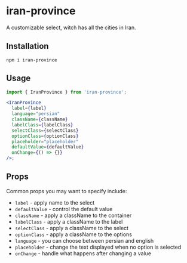 # iran-province

A customizable select,
witch has all the cities in Iran.

## Installation

```
npm i iran-province
```

## Usage

```jsx
import { IranProvince } from 'iran-province';

<IranProvince
  label={label}
  language="persian"
  className={className}
  labelClass={labelClass}
  selectClass={selectClass}
  optionClass={optionClass}
  placeholder="placeholder"
  defaultValue={defaultValue}
  onChange={() => {}}
/>;
```

## Props

Common props you may want to specify include:

- `label` - apply name to the select
- `defaultValue` - control the default value
- `className` - apply a className to the container
- `labelClass` - apply a className to the label
- `selectClass` - apply a className to the select
- `optionClass` - apply a className to the options
- `language` - you can choose between persian and english
- `placeholder` - change the text displayed when no option is selected
- `onChange` - handle what happens after changing a value
